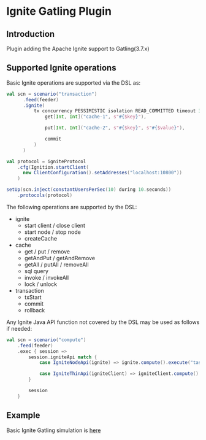 # Ignite Gatling Plugin

## Introduction

Plugin adding the Apache Ignite support to Gatling(3.7.x)

## Supported Ignite operations

Basic Ignite operations are supported via the DSL as:

```scala
val scn = scenario("transaction")
      .feed(feeder)
      .ignite(
          tx concurrency PESSIMISTIC isolation READ_COMMITTED timeout 3000 size 2 run (
              get[Int, Int]("cache-1", s"#{$key}"),

              put[Int, Int]("cache-2", s"#{$key}", s"#{$value}"),

              commit
          )
      )

val protocol = igniteProtocol
    .cfg(Ignition.startClient(
      new ClientConfiguration().setAddresses("localhost:10800"))
    )

setUp(scn.inject(constantUsersPerSec(10) during 10.seconds))
    .protocols(protocol)
```

The following operations are supported by the DSL:

* ignite
  * start client / close client
  * start node / stop node
  * createCache
* cache
  * get / put / remove
  * getAndPut / getAndRemove
  * getAll / putAll / removeAll
  * sql query
  * invoke / invokeAll
  * lock / unlock
* transaction
  * txStart
  * commit
  * rollback


Any Ignite Java API function not covered by the DSL may be used as follows if needed:

```scala
val scn = scenario("compute")
    .feed(feeder)
    .exec { session =>
        session.igniteApi match {
            case IgniteNodeApi(ignite) => ignite.compute().execute("task", 1)

            case IgniteThinApi(igniteClient) => igniteClient.compute().execute("task", 1)
        }

        session
    }
```

## Example

Basic Ignite Gatling simulation is [here](src/test/scala/org/apache/ignite/gatling/examples)
